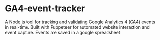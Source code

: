 # GA4-event-tracker
A Node.js tool for tracking and validating Google Analytics 4 (GA4) events in real-time. Built with Puppeteer for automated website interaction and event capture. Events are saved in a google spreadsheet
